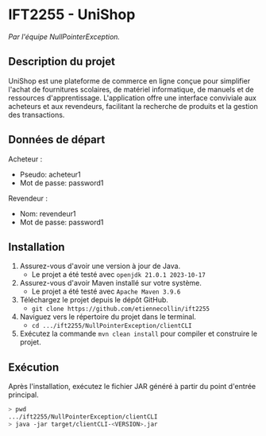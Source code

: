 # IFT2255 - UniShop

_Par l'équipe NullPointerException._

## Description du projet

UniShop est une plateforme de commerce en ligne conçue pour simplifier l'achat
de fournitures scolaires, de matériel informatique, de manuels et de ressources
d'apprentissage. L'application offre une interface conviviale aux acheteurs et
aux revendeurs, facilitant la recherche de produits et la gestion des
transactions.

## Données de départ

Acheteur :

- Pseudo: acheteur1
- Mot de passe: password1

Revendeur :

- Nom: revendeur1
- Mot de passe: password1

## Installation

1. Assurez-vous d'avoir une version à jour de Java.
   - Le projet a été testé avec `openjdk 21.0.1 2023-10-17`
2. Assurez-vous d'avoir Maven installé sur votre système.
   - Le projet a été testé avec `Apache Maven 3.9.6`
3. Téléchargez le projet depuis le dépôt GitHub.
   - `git clone https://github.com/etiennecollin/ift2255`
4. Naviguez vers le répertoire du projet dans le terminal.
   - `cd .../ift2255/NullPointerException/clientCLI`
5. Exécutez la commande `mvn clean install` pour compiler et construire le projet.

## Exécution

Après l'installation, exécutez le fichier JAR généré à partir du point
d'entrée principal.

```bash
> pwd
.../ift2255/NullPointerException/clientCLI
> java -jar target/clientCLI-<VERSION>.jar
```
